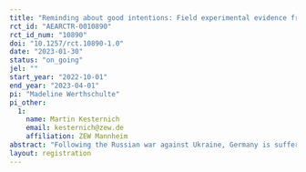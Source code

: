 ```yaml
---
title: "Reminding about good intentions: Field experimental evidence from an energy savings program during the energy crisis"
rct_id: "AEARCTR-0010890"
rct_id_num: "10890"
doi: "10.1257/rct.10890-1.0"
date: "2023-01-30"
status: "on_going"
jel: ""
start_year: "2022-10-01"
end_year: "2023-04-01"
pi: "Madeline Werthschulte"
pi_other:
  1:
    name: Martin Kesternich
    email: kesternich@zew.de
    affiliation: ZEW Mannheim
abstract: "Following the Russian war against Ukraine, Germany is suffering from a gas supply shortage. As a result, energy prices are skyrocketing and both the government and public utilities undertake efforts to encourage energy savings of households. We run a natural field experiment in cooperation with one of the largest energy suppliers in Germany to test a reminder intervention among households participating in an energy savings program. As part of that program, all households receive 5 cents for each kilowatt-hour natural gas they save during the winter 2022/2023 in comparison to previous years. However literature has shown, that many interventions lose effectiveness after a few months. We thus randomize mailings during that energy savings program which remind households of their initial energy savings plans. "
layout: registration
---
```



